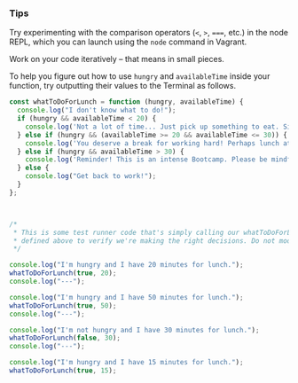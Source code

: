 ### Tips

Try experimenting with the comparison operators (`<`, `>`, `===`, etc.) in the node REPL, which you can launch using the `node` command in Vagrant.

Work on your code iteratively – that means in small pieces. 

To help you figure out how to use `hungry` and `availableTime` inside your function, try outputting their values to the Terminal as follows.

```javascript
const whatToDoForLunch = function (hungry, availableTime) {
  console.log("I don't know what to do!");
  if (hungry && availableTime < 20) {
    console.log('Not a lot of time... Just pick up something to eat. Sit and eat in the kitchen. Get to know more of your peers!');
  } else if (hungry && (availableTime >= 20 && availableTime <= 30)) {
    console.log('You deserve a break for working hard! Perhaps lunch at Gastown 😀...');
  } else if (hungry && availableTime > 30) {
    console.log('Reminder! This is an intense Bootcamp. Please be mindful of the time you wil spend for lunch!');
  } else {
    console.log("Get back to work!");
  }
};



/*
 * This is some test runner code that's simply calling our whatToDoForLunch function
 * defined above to verify we're making the right decisions. Do not modify it!
 */

console.log("I'm hungry and I have 20 minutes for lunch.");
whatToDoForLunch(true, 20);
console.log("---");

console.log("I'm hungry and I have 50 minutes for lunch.");
whatToDoForLunch(true, 50);
console.log("---");

console.log("I'm not hungry and I have 30 minutes for lunch.");
whatToDoForLunch(false, 30);
console.log("---");

console.log("I'm hungry and I have 15 minutes for lunch.");
whatToDoForLunch(true, 15);

```